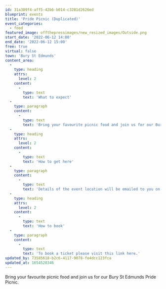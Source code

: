 ```yaml
---
id: 31a389f4-aff5-42b6-b014-c3281d2626ed
blueprint: events
title: 'Pride Picnic (Duplicated)'
event_categories:
  - food
featured_image: offthepressimages/new_resized_images/Outside.png
start_date: '2022-06-12 14:00'
end_date: '2022-06-12 15:00'
free: true
virtual: false
town: 'Bury St Edmunds'
content_area:
  -
    type: heading
    attrs:
      level: 2
    content:
      -
        type: text
        text: 'What to expect'
  -
    type: paragraph
    content:
      -
        type: text
        text: 'Bring your favourite picnic food and join us for our Bury St Edmunds Pride Picnic – open to LGBT*Q+ young people under 18 years. Dress for the weather and spot our rainbow flag.'
  -
    type: heading
    attrs:
      level: 2
    content:
      -
        type: text
        text: 'How to get here'
  -
    type: paragraph
    content:
      -
        type: text
        text: 'Details of the event location will be emailed to you on purchase of a ticket.'
  -
    type: heading
    attrs:
      level: 2
    content:
      -
        type: text
        text: 'How to book'
  -
    type: paragraph
    content:
      -
        type: text
        text: 'To book a ticket please visit this link here.'
updated_by: 73585618-b2c6-4117-9078-fe4dcc123fca
updated_at: 1654520346
---
```

Bring your favourite picnic food and join us for our Bury St Edmunds Pride Picnic.